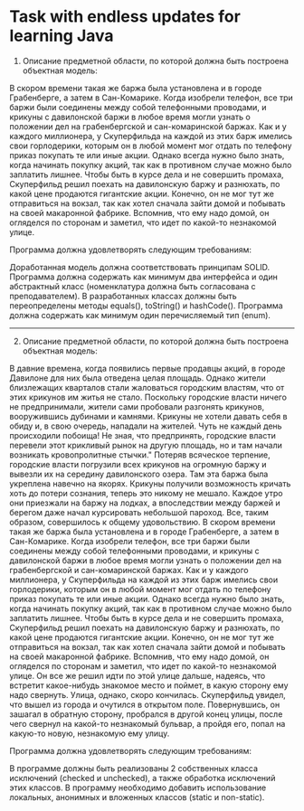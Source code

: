 # Task with endless updates for learning Java

1. Описание предметной области, по которой должна быть построена объектная модель:

В скором времени такая же баржа была установлена и в городе Грабенберге, а затем в Сан-Комарике. Когда изобрели телефон, все три баржи были соединены между собой телефонными проводами, и крикуны с давилонской баржи в любое время могли узнать о положении дел на грабенбергской и сан-комаринской баржах. Как и у каждого миллионера, у Скуперфильда на каждой из этих барж имелись свои горлодерики, которым он в любой момент мог отдать по телефону приказ покупать те или иные акции. Однако всегда нужно было знать, когда начинать покупку акций, так как в противном случае можно было заплатить лишнее. Чтобы быть в курсе дела и не совершить промаха, Скуперфильд решил поехать на давилонскую баржу и разнюхать, по какой цене продаются гигантские акции. Конечно, он не мог тут же отправиться на вокзал, так как хотел сначала зайти домой и побывать на своей макаронной фабрике. Вспомнив, что ему надо домой, он огляделся по сторонам и заметил, что идет по какой-то незнакомой улице.

Программа должна удовлетворять следующим требованиям:

Доработанная модель должна соответствовать принципам SOLID.
Программа должна содержать как минимум два интерфейса и один абстрактный класс (номенклатура должна быть согласована с преподавателем).
В разработанных классах должны быть переопределены методы equals(), toString() и hashCode().
Программа должна содержать как минимум один перечисляемый тип (enum).

----------------------------------------
2. Описание предметной области, по которой должна быть построена объектная модель:

В давние времена, когда появились первые продавцы акций, в городе Давилоне для них была отведена целая площадь. Однако жители близлежащих кварталов стали жаловаться городским властям, что от этих крикунов им житья не стало. Поскольку городские власти ничего не предпринимали, жители сами пробовали разгонять крикунов, вооружившись дубинами и камнями. Крикуны не хотели давать себя в обиду и, в свою очередь, нападали на жителей. Чуть не каждый день происходили побоища! Не зная, что предпринять, городские власти перевели этот крикливый рынок на другую площадь, но и там начали возникать кровопролитные стычки." Потеряв всяческое терпение, городские власти погрузили всех крикунов на огромную баржу и вывезли их на середину давилонского озера. Там эта баржа была укреплена навечно на якорях. Крикуны получили возможность кричать хоть до потери сознания, теперь это никому не мешало. Каждое утро они приезжали на баржу на лодках, а впоследствии между баржей и берегом даже начал курсировать небольшой пароход. Все, таким образом, совершилось к общему удовольствию. В скором времени такая же баржа была установлена и в городе Грабенберге, а затем в Сан-Комарике. Когда изобрели телефон, все три баржи были соединены между собой телефонными проводами, и крикуны с давилонской баржи в любое время могли узнать о положении дел на грабенбергской и сан-комаринской баржах. Как и у каждого миллионера, у Скуперфильда на каждой из этих барж имелись свои горлодерики, которым он в любой момент мог отдать по телефону приказ покупать те или иные акции. Однако всегда нужно было знать, когда начинать покупку акций, так как в противном случае можно было заплатить лишнее. Чтобы быть в курсе дела и не совершить промаха, Скуперфильд решил поехать на давилонскую баржу и разнюхать, по какой цене продаются гигантские акции. Конечно, он не мог тут же отправиться на вокзал, так как хотел сначала зайти домой и побывать на своей макаронной фабрике. Вспомнив, что ему надо домой, он огляделся по сторонам и заметил, что идет по какой-то незнакомой улице. Он все же решил идти по этой улице дальше, надеясь, что встретит какое-нибудь знакомое место и поймет, в какую сторону ему надо свернуть. Улица, однако, скоро кончилась. Скуперфильд увидел, что вышел из города и очутился в открытом поле. Повернувшись, он зашагал в обратную сторону, пробрался в другой конец улицы, после чего свернул на какой-то незнакомый бульвар, а пройдя его, попал на какую-то новую, незнакомую ему улицу.

Программа должна удовлетворять следующим требованиям:

В программе должны быть реализованы 2 собственных класса исключений (checked и unchecked), а также обработка исключений этих классов.
В программу необходимо добавить использование локальных, анонимных и вложенных классов (static и non-static).
